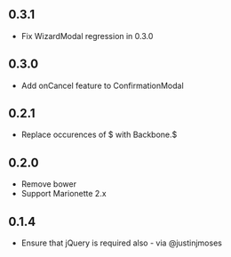 0.3.1
-----------

- Fix WizardModal regression in 0.3.0

0.3.0
-----------

- Add onCancel feature to ConfirmationModal

0.2.1
-----------

- Replace occurences of $ with Backbone.$

0.2.0
-----------

- Remove bower
- Support Marionette 2.x


0.1.4
-----------

- Ensure that jQuery is required also - via @justinjmoses
